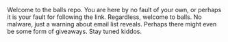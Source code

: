 Welcome to the balls repo. 
You are here by no fault of your own, or perhaps it is your fault for following the link. 
Regardless, welcome to balls. No malware, just a warning about email list reveals. 
Perhaps there might even be some form of giveaways. Stay tuned kiddos.
